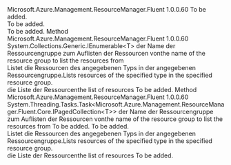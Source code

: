 <Type Name="ISupportsListingByResourceGroup&lt;T&gt;" FullName="Microsoft.Azure.Management.ResourceManager.Fluent.Core.CollectionActions.ISupportsListingByResourceGroup&lt;T&gt;">
  <TypeSignature Language="C#" Value="public interface ISupportsListingByResourceGroup&lt;T&gt;" />
  <TypeSignature Language="ILAsm" Value=".class public interface auto ansi abstract ISupportsListingByResourceGroup`1&lt;T&gt;" />
  <TypeSignature Language="DocId" Value="T:Microsoft.Azure.Management.ResourceManager.Fluent.Core.CollectionActions.ISupportsListingByResourceGroup`1" />
  <TypeSignature Language="VB.NET" Value="Public Interface ISupportsListingByResourceGroup(Of T)" />
  <TypeSignature Language="F#" Value="type ISupportsListingByResourceGroup&lt;'T&gt; = interface" />
  <AssemblyInfo>
    <AssemblyName>Microsoft.Azure.Management.ResourceManager.Fluent</AssemblyName>
    <AssemblyVersion>1.0.0.60</AssemblyVersion>
  </AssemblyInfo>
  <TypeParameters>
    <TypeParameter Name="T" />
  </TypeParameters>
  <Interfaces />
  <Docs>
    <typeparam name="T">To be added.</typeparam>
    <summary>To be added.</summary>
    <remarks>To be added.</remarks>
  </Docs>
  <Members>
    <Member MemberName="ListByResourceGroup">
      <MemberSignature Language="C#" Value="public System.Collections.Generic.IEnumerable&lt;T&gt; ListByResourceGroup (string resourceGroupName);" />
      <MemberSignature Language="ILAsm" Value=".method public hidebysig newslot virtual instance class System.Collections.Generic.IEnumerable`1&lt;!T&gt; ListByResourceGroup(string resourceGroupName) cil managed" />
      <MemberSignature Language="DocId" Value="M:Microsoft.Azure.Management.ResourceManager.Fluent.Core.CollectionActions.ISupportsListingByResourceGroup`1.ListByResourceGroup(System.String)" />
      <MemberSignature Language="VB.NET" Value="Public Function ListByResourceGroup (resourceGroupName As String) As IEnumerable(Of T)" />
      <MemberSignature Language="F#" Value="abstract member ListByResourceGroup : string -&gt; seq&lt;'T&gt;" Usage="iSupportsListingByResourceGroup.ListByResourceGroup resourceGroupName" />
      <MemberType>Method</MemberType>
      <AssemblyInfo>
        <AssemblyName>Microsoft.Azure.Management.ResourceManager.Fluent</AssemblyName>
        <AssemblyVersion>1.0.0.60</AssemblyVersion>
      </AssemblyInfo>
      <ReturnValue>
        <ReturnType>System.Collections.Generic.IEnumerable&lt;T&gt;</ReturnType>
      </ReturnValue>
      <Parameters>
        <Parameter Name="resourceGroupName" Type="System.String" />
      </Parameters>
      <Docs>
        <param name="resourceGroupName"> <span data-ttu-id="10b5a-101">der Name der Ressourcengruppe zum Auflisten der Ressourcen von</span><span class="sxs-lookup"><span data-stu-id="10b5a-101">the name of the resource group to list the resources from</span></span></param>
        <summary>
            <span data-ttu-id="10b5a-102">Listet die Ressourcen des angegebenen Typs in der angegebenen Ressourcengruppe.</span><span class="sxs-lookup"><span data-stu-id="10b5a-102">Lists resources of the specified type in the specified resource group.</span></span>
            </summary>
        <returns><span data-ttu-id="10b5a-103">die Liste der Ressourcen</span><span class="sxs-lookup"><span data-stu-id="10b5a-103">the list of resources</span></span></returns>
        <remarks>To be added.</remarks>
      </Docs>
    </Member>
    <Member MemberName="ListByResourceGroupAsync">
      <MemberSignature Language="C#" Value="public System.Threading.Tasks.Task&lt;Microsoft.Azure.Management.ResourceManager.Fluent.Core.IPagedCollection&lt;T&gt;&gt; ListByResourceGroupAsync (string resourceGroupName, bool loadAllPages = true, System.Threading.CancellationToken cancellationToken = null);" />
      <MemberSignature Language="ILAsm" Value=".method public hidebysig newslot virtual instance class System.Threading.Tasks.Task`1&lt;class Microsoft.Azure.Management.ResourceManager.Fluent.Core.IPagedCollection`1&lt;!T&gt;&gt; ListByResourceGroupAsync(string resourceGroupName, bool loadAllPages, valuetype System.Threading.CancellationToken cancellationToken) cil managed" />
      <MemberSignature Language="DocId" Value="M:Microsoft.Azure.Management.ResourceManager.Fluent.Core.CollectionActions.ISupportsListingByResourceGroup`1.ListByResourceGroupAsync(System.String,System.Boolean,System.Threading.CancellationToken)" />
      <MemberSignature Language="F#" Value="abstract member ListByResourceGroupAsync : string * bool * System.Threading.CancellationToken -&gt; System.Threading.Tasks.Task&lt;Microsoft.Azure.Management.ResourceManager.Fluent.Core.IPagedCollection&lt;'T&gt;&gt;" Usage="iSupportsListingByResourceGroup.ListByResourceGroupAsync (resourceGroupName, loadAllPages, cancellationToken)" />
      <MemberType>Method</MemberType>
      <AssemblyInfo>
        <AssemblyName>Microsoft.Azure.Management.ResourceManager.Fluent</AssemblyName>
        <AssemblyVersion>1.0.0.60</AssemblyVersion>
      </AssemblyInfo>
      <ReturnValue>
        <ReturnType>System.Threading.Tasks.Task&lt;Microsoft.Azure.Management.ResourceManager.Fluent.Core.IPagedCollection&lt;T&gt;&gt;</ReturnType>
      </ReturnValue>
      <Parameters>
        <Parameter Name="resourceGroupName" Type="System.String" />
        <Parameter Name="loadAllPages" Type="System.Boolean" />
        <Parameter Name="cancellationToken" Type="System.Threading.CancellationToken" />
      </Parameters>
      <Docs>
        <param name="resourceGroupName"> <span data-ttu-id="10b5a-104">der Name der Ressourcengruppe zum Auflisten der Ressourcen von</span><span class="sxs-lookup"><span data-stu-id="10b5a-104">the name of the resource group to list the resources from</span></span></param>
        <param name="loadAllPages">To be added.</param>
        <param name="cancellationToken">To be added.</param>
        <summary>
            <span data-ttu-id="10b5a-105">Listet die Ressourcen des angegebenen Typs in der angegebenen Ressourcengruppe.</span><span class="sxs-lookup"><span data-stu-id="10b5a-105">Lists resources of the specified type in the specified resource group.</span></span>
            </summary>
        <returns><span data-ttu-id="10b5a-106">die Liste der Ressourcen</span><span class="sxs-lookup"><span data-stu-id="10b5a-106">the list of resources</span></span></returns>
        <remarks>To be added.</remarks>
      </Docs>
    </Member>
  </Members>
</Type>